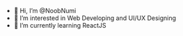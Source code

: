 - 👋 Hi, I’m @NoobNumi
- 👀 I’m interested in Web Developing and UI/UX Designing
- 🌱 I’m currently learning ReactJS

<!---
NoobNumi/NoobNumi is a ✨ special ✨ repository because its `README.md` (this file) appears on your GitHub profile.
You can click the Preview link to take a look at your changes.
--->
